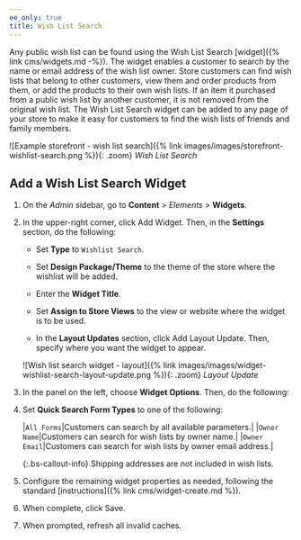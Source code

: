 ```yaml
---
ee_only: true
title: Wish List Search
---
```


Any public wish list can be found using the Wish List Search [widget]({% link cms/widgets.md -%}). The widget enables a customer to search by the name or email address of the wish list owner. Store customers can find wish lists that belong to other customers, view them and order products from them, or add the products to their own wish lists. If an item it purchased from a public wish list by another customer, it is not removed from the original wish list. The Wish List Search widget can be added to any page of your store to make it easy for customers to find the wish lists of friends and family members.

![Example storefront - wish list search]({% link images/images/storefront-wishlist-search.png %}){: .zoom}
_Wish List Search_

## Add a Wish List Search Widget

1. On the _Admin_ sidebar, go to **Content** > _Elements_ > **Widgets**.

1. In the upper-right corner, click <span class="btn">Add Widget</span>. Then, in the **Settings** section, do the following:

   - Set **Type** to `Wishlist Search`.

   - Set **Design Package/Theme** to the theme of the store where the wishlist will be added.

   - Enter the **Widget Title**.

   - Set **Assign to Store Views** to the view or website where the widget is to be used.

   - In the **Layout Updates** section, click <span class="btn">Add Layout Update</span>. Then, specify where you want the widget to appear.

    ![Wish list search widget - layout]({% link images/images/widget-wishlist-search-layout-update.png %}){: .zoom}
    _Layout Update_

1. In the panel on the left, choose **Widget Options**. Then, do the following:

1. Set **Quick Search Form Types** to one of the following:

    |`All Forms`|Customers can search by all available parameters.|
    |`Owner Name`|Customers can search for wish lists by owner name.|
    |`Owner Email`|Customers can search for wish lists by owner email address.|

    {:.bs-callout-info}
    Shipping addresses are not included in wish lists.

1. Configure the remaining widget properties as needed, following the standard [instructions]({% link cms/widget-create.md %}).

1. When complete, click <span class="btn">Save</span>.

1. When prompted, refresh all invalid caches.

